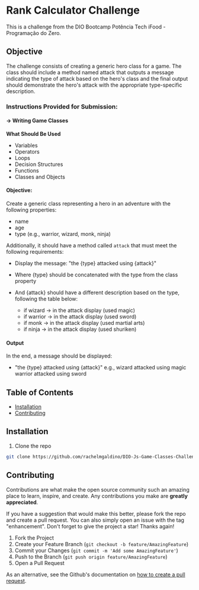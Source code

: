 # Rank Calculator Challenge

This is a challenge from the DIO Bootcamp Potência Tech iFood - Programação do Zero. 

## Objective 

The challenge consists of creating a generic hero class for a game. The class should include a method named attack that outputs a message indicating the type of attack based on the hero's class and the final output should demonstrate the hero's attack with the appropriate type-specific description.

### Instructions Provided for Submission:
#### -> Writing Game Classes

**What Should Be Used**

- Variables
- Operators
- Loops
- Decision Structures
- Functions
- Classes and Objects

#### Objective:

Create a generic class representing a hero in an adventure with the following properties:

- name
- age
- type (e.g., warrior, wizard, monk, ninja)

Additionally, it should have a method called `attack` that must meet the following requirements:

- Display the message: "the {type} attacked using {attack}"
- Where {type} should be concatenated with the type from the class property
- And {attack} should have a different description based on the type, following the table below:

  - if wizard -> in the attack display (used magic)
  - if warrior -> in the attack display (used sword)
  - if monk -> in the attack display (used martial arts)
  - if ninja -> in the attack display (used shuriken)

#### Output

In the end, a message should be displayed:

- "the {type} attacked using {attack}"
  e.g., wizard attacked using magic
  warrior attacked using sword


## Table of Contents

- [Installation](#installation)
- [Contributing](#contributing)

## Installation

1. Clone the repo
```sh
git clone https://github.com/rachelmgaldino/DIO-Js-Game-Classes-Challenge
```
## Contributing

Contributions are what make the open source community such an amazing place to learn, inspire, and create. Any contributions you make are **greatly appreciated**.

If you have a suggestion that would make this better, please fork the repo and create a pull request. You can also simply open an issue with the tag "enhancement".
Don't forget to give the project a star! Thanks again!

1. Fork the Project
2. Create your Feature Branch (`git checkout -b feature/AmazingFeature`)
3. Commit your Changes (`git commit -m 'Add some AmazingFeature'`)
4. Push to the Branch (`git push origin feature/AmazingFeature`)
5. Open a Pull Request

As an alternative, see the Github's documentation on [how to create a pull request](https://help.github.com/en/github/collaborating-with-issues-and-pull-requests/creating-a-pull-request).
